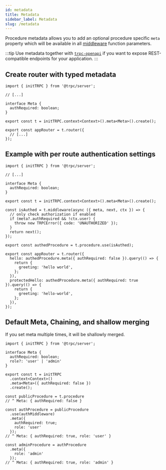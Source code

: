```yaml
---
id: metadata
title: Metadata
sidebar_label: Metadata
slug: /metadata
---
```


Procedure metadata allows you to add an optional procedure specific `meta` property which will be available in all [middleware](middlewares) function parameters.

:::tip
Use metadata together with [`trpc-openapi`](https://github.com/jlalmes/trpc-openapi) if you want to expose REST-compatible endpoints for your application.
:::

## Create router with typed metadata

```tsx
import { initTRPC } from '@trpc/server';

// [...]

interface Meta {
  authRequired: boolean;
}

export const t = initTRPC.context<Context>().meta<Meta>().create();

export const appRouter = t.router({
  // [...]
});
```

## Example with per route authentication settings

```tsx title='server.ts'
import { initTRPC } from '@trpc/server';

// [...]

interface Meta {
  authRequired: boolean;
}

export const t = initTRPC.context<Context>().meta<Meta>().create();

const isAuthed = t.middleware(async ({ meta, next, ctx }) => {
  // only check authorization if enabled
  if (meta?.authRequired && !ctx.user) {
    throw new TRPCError({ code: 'UNAUTHORIZED' });
  }
  return next();
});

export const authedProcedure = t.procedure.use(isAuthed);

export const appRouter = t.router({
  hello: authedProcedure.meta({ authRequired: false }).query(() => {
    return {
      greeting: 'hello world',
    };
  }),
  protectedHello: authedProcedure.meta({ authRequired: true }).query(() => {
    return {
      greeting: 'hello-world',
    };
  }),
});
```

## Default Meta, Chaining, and shallow merging

If you set meta multiple times, it will be shallowly merged.

```tsx
import { initTRPC } from '@trpc/server';

interface Meta {
  authRequired: boolean;
  role?: 'user' | 'admin'
}

export const t = initTRPC
  .context<Context>()
  .meta<Meta>({ authRequired: false })
  .create();

const publicProcedure = t.procedure
// ^ Meta: { authRequired: false }

const authProcedure = publicProcedure
  .use(authMiddleware)
  .meta({
    authRequired: true;
    role: 'user'
  });
// ^ Meta: { authRequired: true, role: 'user' }

const adminProcedure = authProcedure
  .meta({
    role: 'admin'
  });
// ^ Meta: { authRequired: true, role: 'admin' }
```
